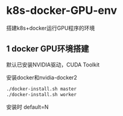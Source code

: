 # k8s-docker-GPU-env
搭建k8s+docker运行GPU程序的环境

## 1 docker GPU环境搭建
默认已安装NVIDIA驱动，CUDA Toolkit

安装docker和nvidia-docker2

```sh
./docker-install.sh master
./docker-install.sh worker
```

安装时
default=N
